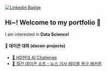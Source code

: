 [![Linkedin Badge](https://img.shields.io/badge/-LinkedIn-blue?style=flat-square&logo=Linkedin&logoColor=white&link=https://www.linkedin.com/in/jieun-kim-3417b8218/)](https://www.linkedin.com/in/jieun-kim-3417b8218/)

## Hi~! Welcome to my portfolio 👋
I am interested in **Data Science!**

#### 🧐 데이콘 대회 (dacon-projects)

* [🚢 HD현대 AI Challenge](https://github.com/Jieuneda/dacon-projects/blob/main/hyundai(dacon)-final.ipynb)
* [📰 월간 데이콘 쇼츠 - 뉴스 기사 레이블 복구 해커톤](https://github.com/Jieuneda/dacon-projects/blob/main/news(dacon)_final.ipynb)

